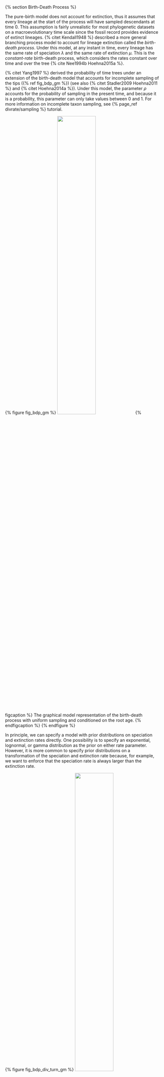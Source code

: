 {% section Birth-Death Process %}

The pure-birth model does not account for extinction, thus it assumes
that every lineage at the start of the process will have sampled
descendants at time 0. This assumption is fairly unrealistic for most
phylogenetic datasets on a macroevolutionary time scale since the fossil
record provides evidence of extinct lineages. {% citet Kendall1948 %} described a
more general branching process model to account for lineage extinction
called the *birth-death process*. Under this model, at any instant in
time, every lineage has the same rate of speciation $\lambda$ and the
same rate of extinction $\mu$. This is the *constant-rate* birth-death
process, which considers the rates constant over time and over the tree
{% cite Nee1994b Hoehna2015a %}.

{% citet Yang1997 %} derived the probability of time trees under an extension of
the birth-death model that accounts for incomplete sampling of the tips
({% ref fig_bdp_gm %}) (see also {% citet Stadler2009 Hoehna2011 %} and {% citet Hoehna2014a %}).
Under this model, the parameter $\rho$ accounts for the probability of
sampling in the present time, and because it is a probability,
this parameter can only take values between 0 and 1.
For more information on incomplete taxon sampling, see {% page_ref divrate/sampling %} tutorial.

{% figure fig_bdp_gm %}
<img src="figures/BDP_GM_simple.png" height="50%" width="50%" />
{% figcaption %}
The graphical model representation of the birth-death process with uniform sampling and
conditioned on the root age.
{% endfigcaption %}
{% endfigure %}

In principle, we can specify a model with prior distributions on
speciation and extinction rates directly. One possibility is to specify
an exponential, lognormal, or gamma distribution as the prior on either
rate parameter. However, it is more common to specify prior
distributions on a transformation of the speciation and extinction rate
because, for example, we want to enforce that the speciation rate is
always larger than the extinction rate.

{% figure fig_bdp_div_turn_gm %}
<img src="figures/BDP_GM.png" height="50%" width="50%" />
{% figcaption %}
The graphical model representation of the birth-death process
with uniform sampling parameterized using the diversification and turnover.
{% endfigcaption %}
{% endfigure %}

In the following subsections we will only provide the key command that
are different for the constant-rate birth-death process. All other
commands will be the same as in the previous exercise. You should copy
the `mcmc_Yule.Rev` script and modify it accordingly. Don't forget to
rename the filenames of the monitors to avoid overwriting of your
previous results!

{% subsection Birth rate and death rate %}

Previously we assumed a uniform prior on the birth rate to signal that we have
little information. The only information we use is that the rates are positive and
smaller than 10 events per lineage per million years. We will apply this same prior
distribution now for our birth-death model for both the birth and death rate.
{{ "mcmc_BD.Rev" | snippet:"line","34-35" }}
As before we will apply scaling moves on both parameters.
{{ "mcmc_BD.Rev" | snippet:"line","38-39" }}
The birth and death rates are likely to be correlated, i.e., we will get
better MCMC mixing if you jointly update both the birth and death rates.
Joint updates can be done with our `mvUpDownScale` move.
{{ "mcmc_BD.Rev" | snippet:"line","41-44" }}


{% subsection Diversification and turnover %}
The birth and death rates are our stochastic parameters and intrinsic
parameters. However, often we are also interested in the diversification and
relative extinction rate (or sometimes called turnover rate), which are simple
transformations of our birth and death rates. Thus, we create some deterministic
variables called `diversification` and `rel_extinction`.
{{ "mcmc_BD.Rev" | snippet:"line","47-48" }}

All other parameters, such as the sampling probability and the root age
are kept the same as in the analysis above.


{% subsection The time tree %}

Initialize the stochastic node representing the time tree. The main
difference now is that we provide a stochastic parameter for the
extinction rate $\mu$.
```
timetree ~ dnBDP(lambda=birth_rate, mu=death_rate, rho=rho, rootAge=root_time, samplingStrategy="uniform", condition="survival", taxa=taxa)
```


&#8680; The `Rev` file for performing this analysis: `mcmc_BD.Rev`


{% subsection Exercise 3 %}

-   Run an MCMC simulation to compute the posterior distribution of the
    diversification and turnover rate.
-   Look at the parameter estimates in `Tracer`. What can
    you say about the diversification, turnover, speciation and
    extinction rates? How high is the extinction rate compared with the
    speciation rate?
-   Compute the marginal likelihood under the BD model. Which model is
    supported by the data?
-   Enter the estimate in the table above.
-   Can you modify the script to use a prior on the birth drawn from a
    lognormal distribution and relative death rate drawn from a beta
    distribution so that the extinction rate is equal to the birth rate
    times the relative death rate?
    1.  Do the parameter estimates change?
    2.  What about the marginal likelihood estimates?



{% figure fig_bd_posterior %}
<img src="figures/birth_death_rate.png" height="50%" width="50%" />
{% figcaption %}
Estimates of the posterior distribution of the `birth_rate` and `death_rate` visualized in `RevGadgets` {% cite Tribble2022 %}.
We used the script `plot_BD_rates.R`.
{% endfigcaption %}
{% endfigure %}
